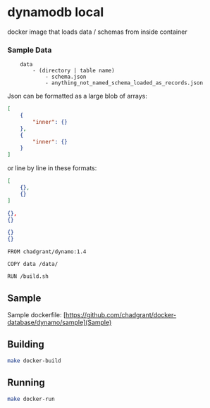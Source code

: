# dynamodb local
docker image that loads data / schemas from inside container

### Sample Data

```
    data 
        - (directory | table name)
            - schema.json
            - anything_not_named_schema_loaded_as_records.json
```

Json can be formatted as a large blob of arrays:
```json
[
    { 
        "inner": {}
    },
    {
        "inner": {}
    }
]
```

or line by line in these formats:

```json
[
    {},
    {}
]
```


```json
{},
{}
```

```json
{}
{}
```

```docker
FROM chadgrant/dynamo:1.4

COPY data /data/

RUN /build.sh
```

## Sample

Sample dockerfile: [https://github.com/chadgrant/docker-database/dynamo/sample](Sample)

## Building 
```bash
make docker-build
```

## Running
```bash
make docker-run
```